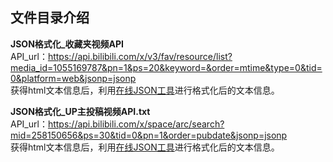 ## 文件目录介绍

**JSON格式化_收藏夹视频API**  
API_url：<https://api.bilibili.com/x/v3/fav/resource/list?media_id=1055169787&pn=1&ps=20&keyword=&order=mtime&type=0&tid=0&platform=web&jsonp=jsonp>  
获得html文本信息后，利用[在线JSON工具](https://www.toolfk.com/tool-format-json)进行格式化后的文本信息。

**JSON格式化_UP主投稿视频API.txt**  
API_url：<https://api.bilibili.com/x/space/arc/search?mid=258150656&ps=30&tid=0&pn=1&order=pubdate&jsonp=jsonp>  
获得html文本信息后，利用[在线JSON工具](https://www.toolfk.com/tool-format-json)进行格式化后的文本信息。
